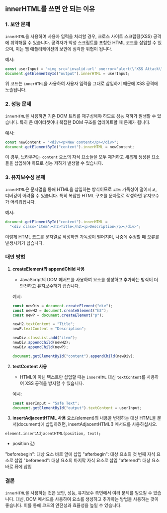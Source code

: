 ## innerHTML를 쓰면 안 되는 이유

### 1. 보안 문제

`innerHTML`을 사용하여 사용자 입력을 처리할 경우, 크로스 사이트 스크립팅(XSS) 공격에 취약해질 수 있습니다. 공격자가 악성 스크립트를 포함한 HTML 코드를 삽입할 수 있으며, 이는 웹 애플리케이션의 보안에 심각한 위협이 됩니다.

예시:

```javascript
const userInput = "<img src='invalid-url' onerror='alert(\"XSS Attack\")'>";
document.getElementById("output").innerHTML = userInput;
```

위 코드는 `innerHTML`을 사용하여 사용자 입력을 그대로 삽입하기 때문에 XSS 공격에 노출됩니다.

### 2. 성능 문제

`innerHTML`을 사용하면 기존 DOM 트리를 재구성해야 하므로 성능 저하가 발생할 수 있습니다. 특히 큰 데이터셋이나 복잡한 DOM 구조를 업데이트할 때 문제가 됩니다.

예시:

```javascript
const newContent = "<div><p>New content</p></div>";
document.getElementById("content").innerHTML = newContent;
```

이 경우, 브라우저는 `content` 요소의 자식 요소들을 모두 제거하고 새롭게 생성된 요소들을 삽입해야 하므로 성능 저하가 발생할 수 있습니다.

### 3. 유지보수성 문제

`innerHTML`은 문자열을 통해 HTML을 삽입하는 방식이므로 코드 가독성이 떨어지고, 디버깅이 어려울 수 있습니다. 특히 복잡한 HTML 구조를 문자열로 작성하면 유지보수가 어려워집니다.

예시:

```javascript
document.getElementById("content").innerHTML =
  "<div class='item'><h2>Title</h2><p>Description</p></div>";
```

이렇게 HTML 코드를 문자열로 작성하면 가독성이 떨어지며, 나중에 수정할 때 오류를 발생시키기 쉽습니다.

### 대안 방법

1. **createElement와 appendChild 사용**

   - JavaScript의 DOM 메서드를 사용하여 요소를 생성하고 추가하는 방식이 더 안전하고 유지보수하기 쉽습니다.

   예시:

   ```javascript
   const newDiv = document.createElement("div");
   const newH2 = document.createElement("h2");
   const newP = document.createElement("p");

   newH2.textContent = "Title";
   newP.textContent = "Description";

   newDiv.classList.add("item");
   newDiv.appendChild(newH2);
   newDiv.appendChild(newP);

   document.getElementById("content").appendChild(newDiv);
   ```

2. **textContent 사용**

   - HTML이 아닌 텍스트만 삽입할 때는 `innerHTML` 대신 `textContent`를 사용하여 XSS 공격을 방지할 수 있습니다.

   예시:

   ```javascript
   const userInput = "Safe Text";
   document.getElementById("output").textContent = userInput;
   ```

3. **insertAdjacentHTML 사용**
   요소(element)의 내용을 변경하는 대신 HTML을 문서(document)에 삽입하려면, insertAdjacentHTML() 메서드를 사용하십시오.

```
element.insertAdjacentHTML(position, text);

```

- position 값:

"beforebegin": 대상 요소 바로 앞에 삽입
"afterbegin": 대상 요소의 첫 번째 자식 요소로 삽입
"beforeend": 대상 요소의 마지막 자식 요소로 삽입
"afterend": 대상 요소 바로 뒤에 삽입

### 결론

`innerHTML`을 사용하는 것은 보안, 성능, 유지보수 측면에서 여러 문제를 일으킬 수 있습니다. 대신, DOM 메서드를 사용하여 요소를 생성하고 추가하는 방법을 사용하는 것이 좋습니다. 이를 통해 코드의 안전성과 효율성을 높일 수 있습니다.
